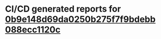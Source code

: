 # CI/CD generated reports for [0b9e148d69da0250b275f7f9bdebb088ecc1120c](https://github.com/hydephp/develop/commit/0b9e148d69da0250b275f7f9bdebb088ecc1120c)
